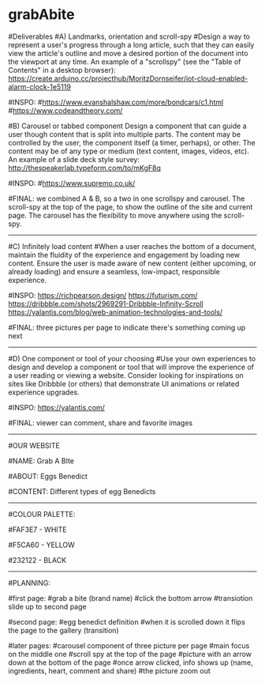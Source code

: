 # grabAbite

#Deliverables
#A) Landmarks, orientation and scroll-spy
#Design a way to represent a user's progress through a long article, such that they can easily view the article's outline and move a desired portion of the document into the viewport at any time. An example of a "scrollspy" (see the "Table of Contents" in a desktop browser): https://create.arduino.cc/projecthub/MoritzDornseifer/iot-cloud-enabled-alarm-clock-1e5119

#INSPO:
#https://www.evanshalshaw.com/more/bondcars/c1.html 
#https://www.codeandtheory.com/

#B) Carousel or tabbed component
Design a component that can guide a user though content that is split into multiple parts. The content may be controlled by the user, the component itself (a timer, perhaps), or other. The content may be of any type or medium (text content, images, videos, etc). An example of a slide deck style survey: http://thespeakerlab.typeform.com/to/mKgF8q

#INSPO:
#https://www.supremo.co.uk/ 

#FINAL: we combined A & B, so a two in one scrollspy and carousel. The scroll-spy at the top of the page, to show the outline of the site and current page. The carousel has the flexibility to move anywhere using the scroll-spy.

--------------------------------------------------------------------------------------

#C) Infinitely load content
#When a user reaches the bottom of a document, maintain the fluidity of the experience and engagement by loading new content. Ensure the user is made aware of new content (either upcoming, or already loading) and ensure a seamless, low-impact, responsible experience.

#INSPO:
https://richpearson.design/
https://futurism.com/
https://dribbble.com/shots/2969291-Dribbble-Infinity-Scroll 
https://yalantis.com/blog/web-animation-technologies-and-tools/

#FINAL: three pictures per page to indicate there's something coming up next

--------------------------------------------------------------------------------------

#D) One component or tool of your choosing
#Use your own experiences to design and develop a component or tool that will improve the experience of a user reading or viewing a website. Consider looking for inspirations on sites like Dribbble (or others) that demonstrate UI animations or related experience upgrades.

#INSPO:
https://yalantis.com/

#FINAL: viewer can comment, share and favorite images

--------------------------------------------------------------------------------------

#OUR WEBSITE

#NAME: Grab A BIte

#ABOUT: Eggs Benedict

#CONTENT: Different types of egg Benedicts	

--------------------------------------------------------------------------------------

#COLOUR PALETTE: 

#FAF3E7 - WHITE

#F5CA60 - YELLOW

#232122 - BLACK

--------------------------------------------------------------------------------------

#PLANNING:

#first page: 
#grab a bite (brand name)
#click the bottom arrow 
#transiotion slide up to second page

#second page:
#egg benedict definition
#when it is scrolled down it flips the page to the gallery (transition)

#later pages:
#carousel component of three picture per page
#main focus on the middle one
#scroll spy at the top of the page 
#picture with an arrow down at the bottom of the page
#once arrow clicked, info shows up (name, ingredients, heart, comment and share)
#the picture zoom out

